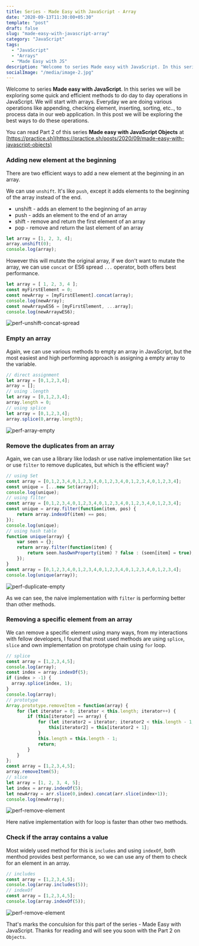 ```yaml
---
title: Series - Made Easy with JavaScript - Array 
date: "2020-09-13T11:30:00+05:30"
template: "post"
draft: false
slug: "made-easy-with-javascript-array"
category: "JavaScript"
tags:
  - "JavaScript"
  - "Arrays"
  - "Made Easy with JS"
description: "Welcome to series Made easy with JavaScript. In this series we will be exploring some quick and efficient methods to do day to day operations in JavaScript. We will start with arrays. Everyday we are doing various operations like  appending, checking element, inserting, sorting, etc.., to process data in our web application. In this post we will be exploring the best ways to do these operations."
socialImage: "/media/image-2.jpg"
---
```

Welcome to series **Made easy with JavaScript**. In this series we will be exploring some quick and efficient methods to do day to day operations in JavaScript. We will start with arrays. Everyday we are doing various operations like  appending, checking element, inserting, sorting, etc.., to process data in our web application. In this post we will be exploring the best ways to do these operations.

You can read Part 2 of this series **Made easy with JavaScript Objects** at  [https://practice.sh](https://practice.sh/posts/2020/09/made-easy-with-javascript-objects)



### Adding new element at the beginning

There are two efficient ways to add a new element at the beginning in an array.

We can use ```unshift```. It's like ```push```, except it adds elements to the beginning of the array instead of the end.

* unshift - adds an element to the beginning of an array
* push - adds an element to the end of an array
* shift - remove and return the first element of an array
* pop - remove and return the last element of an array

```js
let array = [1, 2, 3, 4];
array.unshift(0);
console.log(array);
```

However this will mutate the original array, if we don't want to mutate the array, we can use ```concat``` or ES6 spread ```...``` operator, both offers best performance.

```js
let array = [ 1, 2, 3, 4 ];
const myFirstElement = 0;
const newArray = [myFirstElement].concat(array);
console.log(newArray);
const newArraywES6 = [myFirstElement, ...array];
console.log(newArraywES6);
```
![perf-unshift-concat-spread](https://res.cloudinary.com/practice-cdn/image/upload/v1600421968/blog/2020/09/unshif-concat-spread_hvlvuv.png)


### Empty an array 

Again, we can use various methods to empty an array in JavaScript, but the most easiest and high performing approach is assigning a empty array to the variable.

```js
// direct assignment
let array = [0,1,2,3,4];
array = [];
// using .length
let array = [0,1,2,3,4];
array.length = 0;
// using splice
let array = [0,1,2,3,4];
array.splice(0,array.length);
```
![perf-array-empty](https://res.cloudinary.com/practice-cdn/image/upload/v1600422461/blog/2020/09/assignment-length-splice_zxz6dp.png)

### Remove the duplicates from an array

Again, we can use a library like lodash or use native implementation like ```Set``` or use ```filter``` to remove duplicates, but which is the efficient way?

```js
// using Set
const array = [0,1,2,3,4,0,1,2,3,4,0,1,2,3,4,0,1,2,3,4,0,1,2,3,4];
const unique = [...new Set(array)];
console.log(unique);
// using filter
const array = [0,1,2,3,4,0,1,2,3,4,0,1,2,3,4,0,1,2,3,4,0,1,2,3,4];
const unique = array.filter(function(item, pos) {
    return array.indexOf(item) == pos;
});
console.log(unique);
// using hash table
function unique(array) {
    var seen = {};
    return array.filter(function(item) {
        return seen.hasOwnProperty(item) ? false : (seen[item] = true);
    });
}
const array = [0,1,2,3,4,0,1,2,3,4,0,1,2,3,4,0,1,2,3,4,0,1,2,3,4];
console.log(unique(array));
```
![perf-duplicate-empty](https://res.cloudinary.com/practice-cdn/image/upload/v1600423138/blog/2020/09/duplicate-elements_yi3zaq.png)

As we can see, the naive implementation with ```filter``` is performing better than other methods.

### Removing a specific element from an array

We can remove a specific element using many ways, from my interactions with fellow developers, I found that most used methods are using ```splice```, ```slice``` and own implementation on prototype chain using ```for``` loop.

```js
// splice
const array = [1,2,3,4,5];
console.log(array);
const index = array.indexOf(5);
if (index > -1) {
  array.splice(index, 1);
}
console.log(array); 
// prototype 
Array.prototype.removeItem = function(array) {
    for (let iterator = 0; iterator < this.length; iterator++) {
        if (this[iterator] == array) {
            for (let iterator2 = iterator; iterator2 < this.length - 1; iterator2++) {
                this[iterator2] = this[iterator2 + 1];
            }
            this.length = this.length - 1;
            return;
        }
    }
};
const array = [1,2,3,4,5];
array.removeItem(5);
// slice
let array = [1, 2, 3, 4, 5];
let index = array.indexOf(5);
let newArray = arr.slice(0,index).concat(arr.slice(index+1));
console.log(newArray);
```
![perf-remove-element](https://res.cloudinary.com/practice-cdn/image/upload/v1600425656/blog/2020/09/remove-element_rm4xgb.png)

Here native implementation with for loop is faster than other two methods.

### Check if the array contains a value

Most widely used method for this is ```includes```  and using ```indexOf```, both menthod provides best performance, so we can use any of them to check for an element in an array.

```js
// includes
const array = [1,2,3,4,5];
console.log(array.includes(5));
// indexOf
const array = [1,2,3,4,5];
console.log(array.indexOf(5));
```

![perf-remove-element](https://res.cloudinary.com/practice-cdn/image/upload/v1600426212/blog/2020/09/find-element_x3jjdg.png)

That's marks the conculsion for this part of the series - Made Easy with JavaScript. Thanks for reading and will see you soon with the Part 2 on ```Objects```.
